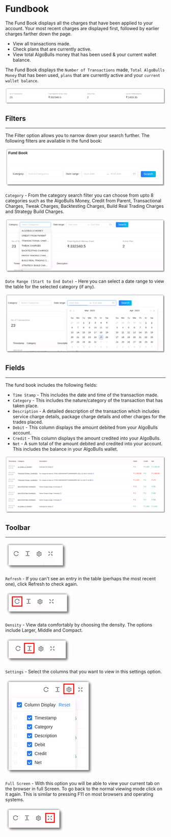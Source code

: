 # Fundbook

The Fund Book displays all the charges that have been applied to your account. Your most recent charges are displayed first, followed by earlier charges farther down the page. 

* View all transactions made. 
* Check plans that are currently active. 
* View total AlgoBulls money that has been used & your current wallet balance. 

The Fund Book displays the `Number of Transactions` made, `Total AlgoBulls Money` that has been used, `plans` that are currently active and your `current wallet balance`. 

![Fundbook](imgs/fb1.png)

## Filters
---
The Filter option allows you to narrow down your search further. The following filters are available in the fund book:

![Filters](imgs/fb2.png)

`Category` - From the category search filter you can choose from upto 8 categories such as the AlgoBulls Money, Credit from Parent, Transactional Charges, Tweak Charges, Backtesting Charges, Build Real Trading Charges and Strategy Build Charges. 

![Filters](imgs/fb3.png)

`Date Range (Start to End Date)` - Here you can select a date range to view the table for the selected category (if any).

![Filters](imgs/fb4.png)

## Fields
---
The fund book includes the following fields: 

* `Time Stamp` - This includes the date and time of the transaction made.
* `Category` -  This includes the nature/category of the transaction that has taken place.
* `Description` - A detailed description of the transaction which includes service charge details, package charge details and other charges for the trades placed.
* `Debit` - This column displays the amount debited from your AlgoBulls account.
* `Credit` - This column displays the amount credited into your AlgoBulls.
* `Net` - A sum total of the amount debited and credited into your account. This includes the balance in your AlgoBulls wallet.

[ ![Fundbook](imgs/fb5.png "Click to Enlarge or Ctrl+Click to open in a new Tab") ](imgs/fb5.png)

## Toolbar
---
![Filters](imgs/toolbar1.png)

`Refresh` - If you can't see an entry in the table (perhaps the most recent one), click Refresh to check again.

![Filters](imgs/toolbar3.png)

`Density` - View data comfortably by choosing the density. The options include Larger, Middle and Compact. 

![Filters](imgs/toolbar4.png)

`Settings` - Select the columns that you want to view in this settings option.

![Filters](imgs/toolbar5_fundbook.png)

`Full Screen` - With this option you will be able to view your current tab on the browser in full Screen. To go back to the normal viewing mode click on it again. This is similar to pressing F11 on most browsers and operating systems.

![Filters](imgs/toolbar6.png)